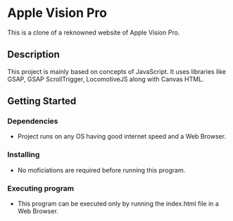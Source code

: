 # Apple Vision Pro

This is a clone of a reknowned website of Apple Vision Pro.

## Description

This project is mainly based on concepts of JavaScript.
It uses libraries like GSAP, GSAP ScrollTrigger, LocomotiveJS along with Canvas HTML.

## Getting Started

### Dependencies

* Project runs on any OS having good internet speed and a Web Browser. 

### Installing

* No moficiations are required before running this program.

### Executing program

* This program can be executed only by running the index.html file in a Web Browser. 
